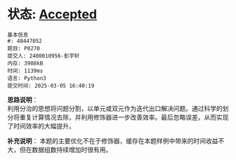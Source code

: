 # 状态: [Accepted](http://dsbpython.openjudge.cn/dspythonbook/solution/48447052/)
```
基本信息
#: 48447052
题目: P0270
提交人: 2400010956-彭宇轩
内存: 3908kB
时间: 1139ms
语言: Python3
提交时间: 2025-03-05 16:40:19
```

**思路说明**：  
利用分治的思想将问题分割，以单元或双元作为迭代出口解决问题。通过科学的划分将重复计算情况去除，并利用修饰器进一步改善效率。最后忽略误差。从而实现了时间效率的大幅提升。

**补充说明**： 
本题的主要优化不在于修饰器，缓存在本题样例中带来的时间收益不大，但在数据组数持续增加时很有用。
